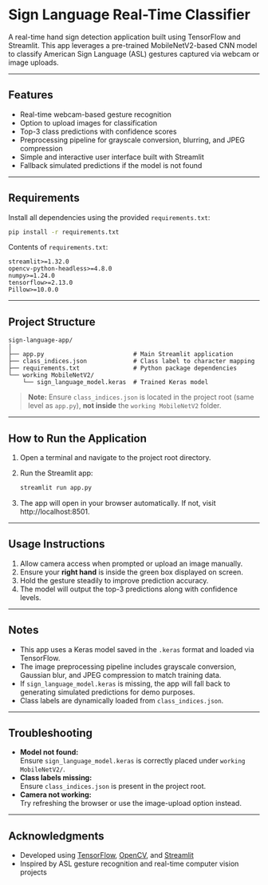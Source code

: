 # Sign Language Real-Time Classifier

A real-time hand sign detection application built using TensorFlow and Streamlit. This app leverages a pre-trained MobileNetV2-based CNN model to classify American Sign Language (ASL) gestures captured via webcam or image uploads.

---

## Features

- Real-time webcam-based gesture recognition  
- Option to upload images for classification  
- Top-3 class predictions with confidence scores  
- Preprocessing pipeline for grayscale conversion, blurring, and JPEG compression  
- Simple and interactive user interface built with Streamlit  
- Fallback simulated predictions if the model is not found  

---

## Requirements

Install all dependencies using the provided `requirements.txt`:

```bash
pip install -r requirements.txt
```

Contents of `requirements.txt`:

```text
streamlit>=1.32.0
opencv-python-headless>=4.8.0
numpy>=1.24.0
tensorflow>=2.13.0
Pillow>=10.0.0
```

---

## Project Structure

```
sign-language-app/
│
├── app.py                         # Main Streamlit application
├── class_indices.json             # Class label to character mapping
├── requirements.txt               # Python package dependencies
└── working MobileNetV2/
    └── sign_language_model.keras  # Trained Keras model
```

> **Note:** Ensure `class_indices.json` is located in the project root (same level as `app.py`), **not inside** the `working MobileNetV2` folder.

---

## How to Run the Application

1. Open a terminal and navigate to the project root directory.  
2. Run the Streamlit app:

   ```bash
   streamlit run app.py
   ```

3. The app will open in your browser automatically. If not, visit http://localhost:8501.

---

## Usage Instructions

1. Allow camera access when prompted or upload an image manually.  
2. Ensure your **right hand** is inside the green box displayed on screen.  
3. Hold the gesture steadily to improve prediction accuracy.  
4. The model will output the top-3 predictions along with confidence levels.

---

## Notes

- This app uses a Keras model saved in the `.keras` format and loaded via TensorFlow.  
- The image preprocessing pipeline includes grayscale conversion, Gaussian blur, and JPEG compression to match training data.  
- If `sign_language_model.keras` is missing, the app will fall back to generating simulated predictions for demo purposes.  
- Class labels are dynamically loaded from `class_indices.json`.

---

## Troubleshooting

- **Model not found:**  
  Ensure `sign_language_model.keras` is correctly placed under `working MobileNetV2/`.  
- **Class labels missing:**  
  Ensure `class_indices.json` is present in the project root.  
- **Camera not working:**  
  Try refreshing the browser or use the image-upload option instead.

---

## Acknowledgments

- Developed using [TensorFlow](https://www.tensorflow.org/), [OpenCV](https://opencv.org/), and [Streamlit](https://streamlit.io/)  
- Inspired by ASL gesture recognition and real-time computer vision projects  
```
